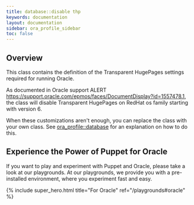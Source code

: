 ```yaml
---
title: database::disable thp
keywords: documentation
layout: documentation
sidebar: ora_profile_sidebar
toc: false
---
```

## Overview

This class contains the definition of the Transparent HugePages settings required for running Oracle.

As documented in Oracle support ALERT <https://support.oracle.com/epmos/faces/DocumentDisplay?id=1557478.1>,
the class will disable Transparent HugePages on RedHat os family starting with version 6.

When these customizations aren't enough, you can replace the class with your own class. See [ora_profile::database](./database.html) for an explanation on how to do this.





## Experience the Power of Puppet for Oracle

If you want to play and experiment with Puppet and Oracle, please take a look at our playgrounds. At our playgrounds, we provide you with a pre-installed environment, where you experiment fast and easy.

{% include super_hero.html title="For Oracle" ref="/playgrounds#oracle" %}



